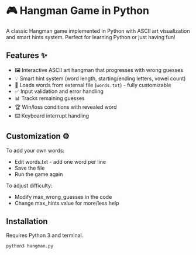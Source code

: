 # 🎮 Hangman Game in Python

A classic Hangman game implemented in Python with ASCII art visualization and smart hints system. Perfect for learning Python or just having fun!

## Features ✨

- 🖼️ Interactive ASCII art hangman that progresses with wrong guesses
- 💡 Smart hint system (word length, starting/ending letters, vowel count)
- 📖 Loads words from external file (`words.txt`) - fully customizable
- ✅ Input validation and error handling
- 📊 Tracks remaining guesses
- 🏆 Win/loss conditions with revealed word
- ⌨️ Keyboard interrupt handling

## Customization ⚙️
To add your own words:
 - Edit words.txt - add one word per line
 - Save the file
 - Run the game again

To adjust difficulty:
 - Modify max_wrong_guesses in the code
 - Change max_hints value for more/less help
   
## Installation 

Requires Python 3 and terminal.

```bash
python3 hangman.py
